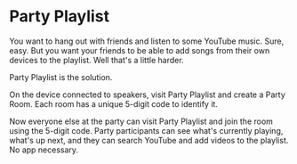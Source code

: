 # Party Playlist

You want to hang out with friends and listen to some YouTube music. Sure, easy. But you want your friends to be able to add songs from their own devices to the playlist. Well that's a little harder.

Party Playlist is the solution.

On the device connected to speakers, visit Party Playlist and create a Party Room. Each room has a unique 5-digit code to identify it.

Now everyone else at the party can visit Party Playlist and join the room using the 5-digit code. Party participants can see what's currently playing, what's up next, and they can search YouTube and add videos to the playlist. No app necessary.
